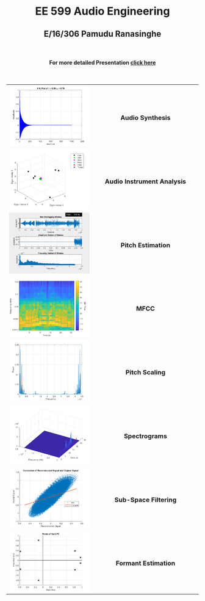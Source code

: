 <p align="center">

  <h1 align="center">EE 599 Audio Engineering</h3>

  <h2 align="center">
    E/16/306 Pamudu Ranasinghe
  </h2>
</p>

</br>
<h4 align="center">
  
For more detailed Presentation <a href="https://sites.google.com/view/audioengineering-16306/home?authuser=0" target="_blank">click here</a>
</h4>

</br>

<table align="center">
  <tr align="center">
    <td WIDTH = 400>
      <img src=resources/A1.png width="400">
    </td>
    <td  WIDTH = 400>
      <h3>
      Audio Synthesis
      </h3>
    </td>
  </tr>
  <tr align="center">
    <td>
      <img src=resources/A2.png width="400">
    </td>
    <td>
      <h3>
      Audio Instrument Analysis
      </h3>
    </td>
  </tr>
  <tr align="center">
    <td>
      <img src=resources/pitch.gif width="400">
    </td>
    <td>
      <h3>
      Pitch Estimation
      </h3>
    </td>
  </tr>
  <tr align="center">
    <td>
      <img src=resources/A4.png width="400">
    </td>
    <td>
      <h3>
      MFCC
      </h3>
    </td>
  </tr>
  
  <tr align="center">
    <td>
      <img src=resources/A5.png width="400">
    </td>
    <td>
      <h3>
      Pitch Scaling
      </h3>
    </td>
  </tr>
  
   <tr align="center">
    <td>
      <img src=resources/A6.png width="400">
    </td>
    <td>
      <h3>
      Spectrograms
      </h3>
    </td>
  </tr>
  
   <tr align="center">
    <td>
      <img src=resources/A7.png width="400">
    </td>
    <td>
      <h3>
      Sub-Space Filtering
      </h3>
    </td>
  </tr>
  
   <tr align="center">
    <td>
      <img src=resources/A8.png width="400">
    </td>
    <td>
      <h3>
      Formant Estimation
      </h3>
    </td>
  </tr>
  
</table>
